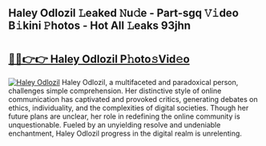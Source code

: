 ## Haley Odlozil 𝙻eaked 𝙽u𝚍e - Part-sgq 𝚅𝚒deo B𝚒kini 𝙿hotos - Hot All 𝙻eaks 93jhn

# <h2><a href="http://ld2xucr.urlbe.top/?page=Haley+Odlozil">🔗🔗👉👉 Haley Odlozil P𝚑oto𝚜Vid𝚎o</a></h2>

[![Haley Odlozil](https://i.imgur.com/eBuTRDB.gif)](http://ld2xucr.urlbe.top/?page=Haley+Odlozil)
Haley Odlozil, a multifaceted and paradoxical person, challenges simple comprehension. Her distinctive style of online communication has captivated and provoked critics, generating debates on ethics, individuality, and the complexities of digital societies. Though her future plans are unclear, her role in redefining the online community is unquestionable. Fueled by an unyielding resolve and undeniable enchantment, Haley Odlozil progress in the digital realm is unrelenting.
